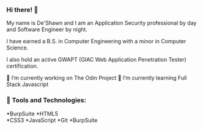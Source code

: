 ### Hi there! 👋

My name is De'Shawn and I am an Application Security professional by day and Software Engineer by night.

I have earned a B.S. in Computer Engineering with a minor in Computer Science. 

I also hold an active GWAPT (GIAC Web Application Penetration Tester) certification.

🔭 I’m currently working on The Odin Project
🌱 I’m currently learning Full Stack Javascript

### :wrench: Tools and Technologies:
*BurpSuite
*HTML5	
*CSS3 
*JavaScript 
*Git
*BurpSuite

<!--
**Duh-Shawn/Duh-Shawn** is a ✨ _special_ ✨ repository because its `README.md` (this file) appears on your GitHub profile.

Here are some ideas to get you started:

- 🔭 I’m currently working on ...
- 🌱 I’m currently learning ...
- 👯 I’m looking to collaborate on ...
- 🤔 I’m looking for help with ...
- 💬 Ask me about ...
- 📫 How to reach me: ...
- 😄 Pronouns: ...
- ⚡ Fun fact: ...
-->
